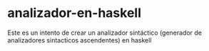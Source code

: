 # analizador-en-haskell
Este es un intento de crear un analizador sintáctico (generador de analizadores sintacticos ascendentes) en haskell
